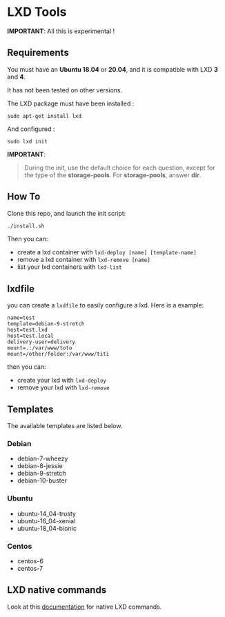 # LXD Tools

**IMPORTANT**: All this is experimental !

## Requirements

You must have an **Ubuntu 18.04** or **20.04**, and it is compatible with LXD **3** and **4**.
 
It has not been tested on other versions.

The LXD package must have been installed :

```shell
sudo apt-get install lxd
```

And configured :

```shell
sudo lxd init
```

**IMPORTANT**:
> During the init, use the default choice for each question, except for the type of the **storage-pools**.
> For **storage-pools**, answer **dir**.


## How To


Clone this repo, and launch the init script:

```bash
./install.sh
```

Then you can:

  * create a lxd container with `lxd-deploy [name] [template-name]`
  * remove a lxd container with `lxd-remove [name]`
  * list your lxd containers with `lxd-list`

## lxdfile

you can create a `lxdfile` to easily configure a lxd. Here is a example:

```
name=test
template=debian-9-stretch
host=test.lxd
host=test.local
delivery-user=delivery
mount=.:/var/www/toto
mount=/other/folder:/var/www/titi
```

then you can:

  * create your lxd with `lxd-deploy`
  * remove your lxd with `lxd-remove`

## Templates

The available templates are listed below.

### Debian

* debian-7-wheezy
* debian-8-jessie
* debian-9-stretch
* debian-10-buster

### Ubuntu

* ubuntu-14_04-trusty
* ubuntu-16_04-xenial
* ubuntu-18_04-bionic

### Centos

* centos-6
* centos-7

## LXD native commands

Look at this [documentation](./LXD.md) for native LXD commands.
